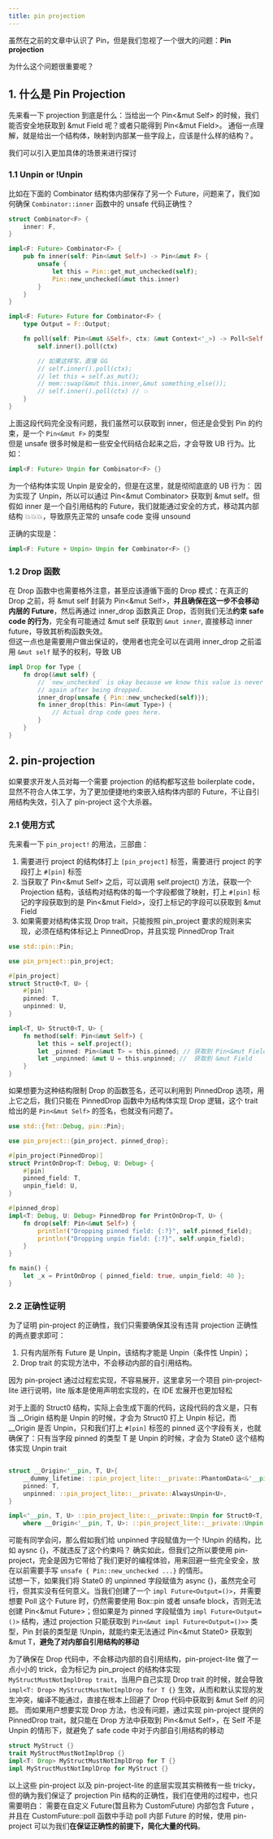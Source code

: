 ```yaml
---
title: pin projection
---
```


虽然在之前的文章中认识了 Pin，但是我们忽视了一个很大的问题：**Pin projection**

为什么这个问题很重要呢？

## 1. 什么是 Pin Projection

先来看一下 projection 到底是什么：当给出一个 Pin<&mut Self> 的时候，我们能否安全地获取到 &mut Field 呢？或者只能得到 Pin<&mut Field>。
通俗一点理解，就是给出一个结构体，映射到内部某一些字段上，应该是什么样的结构？。

我们可以引入更加具体的场景来进行探讨

### 1.1 Unpin or !Unpin

比如在下面的 Combinator 结构体内部保存了另一个 Future，问题来了，我们如何确保 `Combinator::inner` 函数中的 unsafe 代码正确性？

```rust
struct Combinator<F> {
    inner: F,
}

impl<F: Future> Combinator<F> {
    pub fn inner(self: Pin<&mut Self>) -> Pin<&mut F> {
        unsafe {
            let this = Pin::get_mut_unchecked(self);
            Pin::new_unchecked(&mut this.inner)
        }
    }
}

impl<F: Future> Future for Combinator<F> {
    type Output = F::Output;

    fn poll(self: Pin<&mut &Self>, ctx: &mut Context<'_>) -> Poll<Self::Output> {
        self.inner().poll(ctx)

        // 如果这样写，直接 GG
        // self.inner().poll(ctx); 
        // let this = self.as_mut();
        // mem::swap(&mut this.inner,&mut something_else());
        // self.inner().poll(ctx) // 💥
    }
}

```

上面这段代码完全没有问题，我们虽然可以获取到 inner，但还是会受到 Pin 的约束，是一个 `Pin<&mut F>` 的类型  
但是 unsafe 很多时候是和一些安全代码结合起来之后，才会导致 UB 行为。比如：

```rust
impl<F: Future> Unpin for Combinator<F> {} 
```

为一个结构体实现 Unpin 是安全的，但是在这里，就是彻彻底底的 UB 行为：
因为实现了 Unpin，所以可以通过 Pin<&mut Combinator> 获取到 &mut self。但假如 inner 是一个自引用结构的 Future，我们就能通过安全的方式，移动其内部结构 💥💥💥，导致原先正常的 unsafe code 变得 unsound

正确的实现是：

```rust
impl<F: Future + Unpin> Unpin for Combinator<F> {} 
```

### 1.2 Drop 函数

在 Drop 函数中也需要格外注意，甚至应该遵循下面的 Drop 模式：在真正的 Drop 之前，将 &mut self 封装为 Pin<&mut Self>，**并且确保在这一步不会移动内层的 Future**，然后再通过 inner_drop 函数真正 Drop，否则我们无法**约束 safe code 的行为**，完全有可能通过 &mut self 获取到 `&mut inner`, 直接移动 inner future，导致其析构函数失效。  
但这一点也是需要用户做出保证的，使用者也完全可以在调用 inner_drop 之前滥用 `&mut self` 赋予的权利，导致 UB

```rust
impl Drop for Type {
    fn drop(&mut self) {
        // `new_unchecked` is okay because we know this value is never used
        // again after being dropped.
        inner_drop(unsafe { Pin::new_unchecked(self)});
        fn inner_drop(this: Pin<&mut Type>) {
            // Actual drop code goes here.
        }
    }
}
```

## 2. pin-projection

如果要求开发人员对每一个需要 projection 的结构都写这些 boilerplate code，显然不符合人体工学，为了更加便捷地约束嵌入结构体内部的 Future，不让自引用结构失效，引入了 pin-project 这个大杀器。

### 2.1 使用方式

先来看一下 `pin_project!` 的用法，三部曲：
1. 需要进行 project 的结构体打上 `[pin_project]` 标签，需要进行 project 的字段打上 `#[pin]` 标签
2. 当获取了 Pin<&mut Self> 之后，可以调用 self.project() 方法，获取一个 Projection 结构，该结构对结构体的每一个字段都做了映射，打上 `#[pin]` 标记的字段获取到的是 Pin<&mut Field>，没打上标记的字段可以获取到 &mut Field
3. 如果需要对结构体实现 Drop trait，只能按照 pin_project 要求的规则来实现，必须在结构体标记上 PinnedDrop，并且实现 PinnedDrop Trait

```rust
use std::pin::Pin;

use pin_project::pin_project;

#[pin_project]
struct Struct0<T, U> {
    #[pin]
    pinned: T,
    unpinned: U,
}

impl<T, U> Struct0<T, U> {
    fn method(self: Pin<&mut Self>) {
        let this = self.project();
        let _pinned: Pin<&mut T> = this.pinned; // 获取到 Pin<&mut Field>
        let _unpinned: &mut U = this.unpinned; //  获取到 &mut Field
    }
}
```

如果想要为这种结构限制 Drop 的函数签名，还可以利用到 PinnedDrop 选项，用上它之后，我们只能在 PinnedDrop 函数中为结构体实现 Drop 逻辑，这个 trait 给出的是 `Pin<&mut Self>` 的签名，也就没有问题了。

```rust
use std::{fmt::Debug, pin::Pin};

use pin_project::{pin_project, pinned_drop};

#[pin_project(PinnedDrop)]
struct PrintOnDrop<T: Debug, U: Debug> {
    #[pin]
    pinned_field: T,
    unpin_field: U,
}

#[pinned_drop]
impl<T: Debug, U: Debug> PinnedDrop for PrintOnDrop<T, U> {
    fn drop(self: Pin<&mut Self>) {
        println!("Dropping pinned field: {:?}", self.pinned_field);
        println!("Dropping unpin field: {:?}", self.unpin_field);
    }
}

fn main() {
    let _x = PrintOnDrop { pinned_field: true, unpin_field: 40 };
}
```

### 2.2 正确性证明

为了证明 pin-project 的正确性，我们只需要确保其没有违背 projection 正确性的两点要求即可：
1. 只有内层所有 Future 是 Unpin，该结构才能是 Unpin（条件性 Unpin）；
2. Drop trait 的实现方法中，不会移动内部的自引用结构。

因为 pin-project 通过过程宏实现，不容易展开，这里拿另一个项目 pin-project-lite 进行说明，lite 版本是使用声明宏实现的，在 IDE 宏展开也更加轻松

对于上面的 Struct0 结构，实际上会生成下面的代码，这段代码的含义是，只有当 __Origin 结构是 Unpin 的时候，才会为 Struct0 打上 Unpin 标记，而 __Origin 是否 Unpin，只和我们打上 `#[pin]` 标签的 pinned 这个字段有关，也就确保了：只有当字段 pinned 的类型 T 是 Unpin 的时候，才会为 State0 这个结构体实现 Unpin trait

```rust

struct __Origin<'__pin, T, U>{
    __dummy_lifetime: ::pin_project_lite::__private::PhantomData<&'__pin ()>,
    pinned: T,
    unpinned: ::pin_project_lite::__private::AlwaysUnpin<U>,
}

impl<'__pin, T, U> ::pin_project_lite::__private::Unpin for Struct0<T, U>
    where __Origin<'__pin, T, U>: ::pin_project_lite::__private::Unpin {}
```


可能有同学会问，那么假如我们给 unpinned 字段赋值为一个 !Unpin 的结构，比如 aysnc {}，不就违反了这个约束吗？
确实如此，但我们之所以要使用 pin-project，完全是因为它带给了我们更好的编程体验，用来回避一些完全安全，放在以前需要手写 `unsafe { Pin::new_unchecked ...}` 的情形。  
试想一下，如果我们将 State0 的 unpinned 字段赋值为 async {}，虽然完全可行，但其实没有任何意义。当我们创建了一个 `impl Future<Output=()>`，并需要想要 Poll 这个 Future 时，仍然需要使用 Box::pin 或者 unsafe block，否则无法创建 Pin<&mut Future>；但如果是为 pinned 字段赋值为 `impl Future<Output=()>` 结构，通过 projection 只能获取到 `Pin<&mut impl Future<Output=()>>` 类型，Pin 封装的类型是 !Unpin，就能约束无法通过 Pin<&mut State0> 获取到 &mut T，**避免了对内部自引用结构的移动**

为了确保在 Drop 代码中，不会移动内部的自引用结构，pin-project-lite 做了一点小小的 trick，会为标记为 pin_project 的结构体实现 `MyStructMustNotImplDrop trait`，当用户自己实现 Drop trait 的时候，就会导致 `impl<T: Drop> MyStructMustNotImplDrop for T {}` 生效，从而和默认实现的发生冲突，编译不能通过，直接在根本上回避了 Drop 代码中获取到 &mut Self 的问题。
而如果用户想要实现 Drop 方法，也没有问题，通过实现 pin-project 提供的 PinnedDrop trait，就只能在 Drop 方法中获取到 Pin<&mut Self>，在 Self 不是 Unpin 的情形下，就避免了 safe code 中对于内部自引用结构的移动

```rust
struct MyStruct {}
trait MyStructMustNotImplDrop {}
impl<T: Drop> MyStructMustNotImplDrop for T {}
impl MyStructMustNotImplDrop for MyStruct {}
```

以上这些 pin-project 以及 pin-project-lite 的底层实现其实稍微有一些 tricky，但的确为我们保证了 projection Pin 结构的正确性，我们在使用的过程中，也只需要明白：
需要在自定义 Future(暂且称为 CustomFuture) 内部包含 Future ，并且在 CustomFuture::poll 函数中手动 poll 内部 Future 的时候，使用 pin-project 可以为我们**在保证正确性的前提下，简化大量的代码**。
